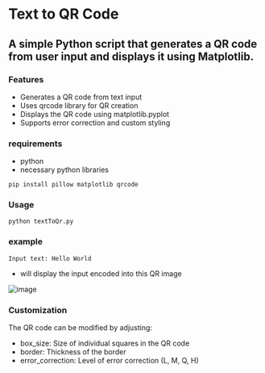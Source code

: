 # Text to QR Code

## A simple Python script that generates a QR code from user input and displays it using Matplotlib.

### Features
- Generates a QR code from text input
- Uses qrcode library for QR creation
- Displays the QR code using matplotlib.pyplot
- Supports error correction and custom styling

### requirements 
- python
- necessary python libraries
```
pip install pillow matplotlib qrcode
```

### Usage
```
python textToQr.py
```
### example
```
Input text: Hello World
```
- will display the input encoded into this QR image

![image](https://github.com/user-attachments/assets/8f1199a4-71a3-4875-b6eb-4f7fbf2ab6b1)

### Customization

The QR code can be modified by adjusting:

- box_size: Size of individual squares in the QR code
- border: Thickness of the border
- error_correction: Level of error correction (L, M, Q, H)
